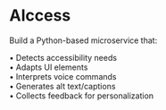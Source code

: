 # AIccess
Build a Python-based microservice that: 	

• Detects accessibility needs 	
• Adapts UI elements 	
• Interprets voice commands 	
• Generates alt text/captions 	
• Collects feedback for personalization
